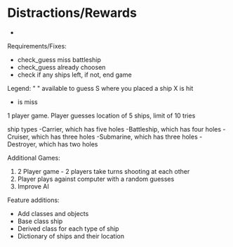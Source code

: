# Distractions/Rewards
- 

Requirements/Fixes:
- check_guess miss battleship
- check_guess already choosen
- check if any ships left, if not, end game


Legend:
" " available to guess
 S where you placed a ship
 X is hit
 - is miss

1 player game. Player guesses location of 5 ships, limit of 10 tries

ship types
  -Carrier, which has five holes
  -Battleship, which has four holes
  -Cruiser, which has three holes
  -Submarine, which has three holes
  -Destroyer, which has two holes

Additional Games: 
1. 2 Player game - 2 players take turns shooting at each other
2. Player plays against computer with a random guesses
3. Improve AI

Feature additions:
 - Add classes and objects
 - Base class ship
 - Derived class for each type of ship
 - Dictionary of ships and their location
 